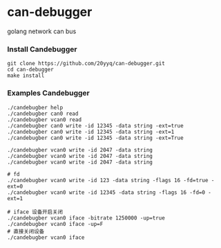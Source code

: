 # can-debugger
golang network can bus

### Install Candebugger
	git clone https://github.com/20yyq/can-debugger.git
	cd can-debugger
	make install

### Examples Candebugger
	./candebugber help
	./candebugber can0 read
	./candebugber vcan0 read
	./candebugber can0 write -id 12345 -data string -ext=true
	./candebugber can0 write -id 12345 -data string -ext=1
	./candebugber can0 write -id 12345 -data string -ext=True

	./candebugber vcan0 write -id 2047 -data string
	./candebugber vcan0 write -id 2047 -data string
	./candebugber vcan0 write -id 2047 -data string
	
	# fd
	./candebugber vcan0 write -id 123 -data string -flags 16 -fd=true -ext=0
	./candebugber vcan0 write -id 12345 -data string -flags 16 -fd=0 -ext=1
	
	# iface 设备开启关闭
	./candebugber vcan0 iface -bitrate 1250000 -up=true
	./candebugber vcan0 iface -up=F
	# 直接关闭设备
	./candebugber vcan0 iface